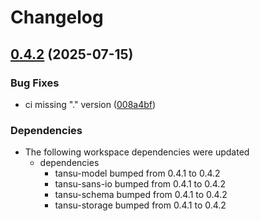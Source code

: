 # Changelog

## [0.4.2](https://github.com/tansu-io/tansu/compare/tansu-broker-v0.4.1...tansu-broker-v0.4.2) (2025-07-15)


### Bug Fixes

* ci missing "." version ([008a4bf](https://github.com/tansu-io/tansu/commit/008a4bff1a86b5736d9e1c4433220a76b39a8f28))


### Dependencies

* The following workspace dependencies were updated
  * dependencies
    * tansu-model bumped from 0.4.1 to 0.4.2
    * tansu-sans-io bumped from 0.4.1 to 0.4.2
    * tansu-schema bumped from 0.4.1 to 0.4.2
    * tansu-storage bumped from 0.4.1 to 0.4.2
